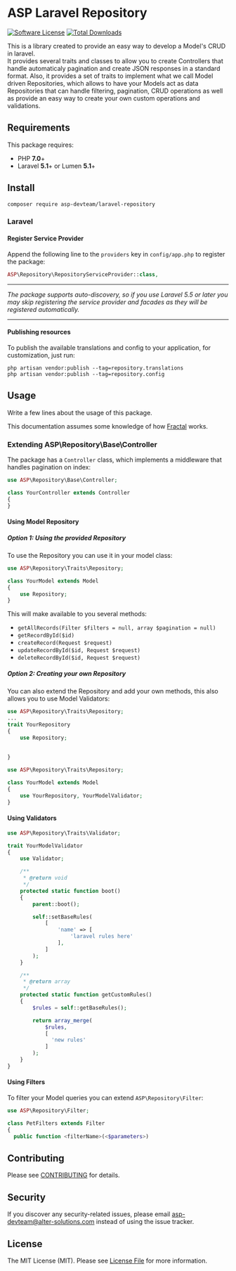 # ASP Laravel Repository

[![Software License](https://img.shields.io/badge/license-MIT-brightgreen.svg?style=flat-square)](LICENSE.md)
[![Total Downloads](https://img.shields.io/packagist/dt/asp/laravel-repository.svg?style=flat-square)](https://packagist.org/packages/asp-devteam/laravel-repository)

This is a library created to provide an easy way to develop a Model's CRUD in laravel.<br>
It provides several traits and classes to allow you to create Controllers that handle automaticaly pagination and 
create JSON responses in a standard format. Also, it provides a set of traits to implement what we call Model driven 
Repositories, which allows to have your Models act as data Repositories that can handle filtering, pagination, CRUD 
operations as well as provide an easy way to create your own custom operations and validations.

## Requirements
This package requires:
- PHP __7.0__+
- Laravel __5.1__+ or Lumen __5.1__+

## Install
`composer require asp-devteam/laravel-repository`

### Laravel

#### Register Service Provider

Append the following line to the `providers` key in `config/app.php` to register the package:

```php
ASP\Repository\RepositoryServiceProvider::class,
```

***
_The package supports auto-discovery, so if you use Laravel 5.5 or later you may skip registering the service 
provider and facades as they will be registered automatically._
***

#### Publishing resources

To publish the available translations and config to your application, for customization, just run:

```shell
php artisan vendor:publish --tag=repository.translations
php artisan vendor:publish --tag=repository.config
```

## Usage
Write a few lines about the usage of this package.

This documentation assumes some knowledge of how [Fractal](https://github.com/thephpleague/fractal) works.

### Extending ASP\Repository\Base\Controller

The package has a `Controller` class, which implements a middleware that handles pagination on index:

```php
use ASP\Repository\Base\Controller;

class YourController extends Controller
{
}
```

#### Using Model Repository
##### Option 1: Using the provided Repository
To use the Repository you can use it in your model class:
```php
use ASP\Repository\Traits\Repository;

class YourModel extends Model
{
    use Repository;
}
```
This will make available to you several methods:

* `getAllRecords(Filter $filters = null, array $pagination = null)`
* `getRecordById($id)`
* `createRecord(Request $request)`
* `updateRecordById($id, Request $request)`
* `deleteRecordById($id, Request $request)`

##### Option 2: Creating your own Repository
You can also extend the Repository and add your own methods, this also allows you to use Model Validators:

```php
use ASP\Repository\Traits\Repository;
...
trait YourRepository
{
    use Repository;
  
  	
}
```

```php
use ASP\Repository\Traits\Repository;

class YourModel extends Model
{
    use YourRepository, YourModelValidator;
}
```

#### Using Validators

```php
use ASP\Repository\Traits\Validator;

trait YourModelValidator
{
    use Validator;

    /**
     * @return void
     */
    protected static function boot()
    {
        parent::boot();

        self::setBaseRules(
            [
                'name' => [
                    'laravel rules here'
                ],
            ]
        );
    }

    /**
     * @return array
     */
    protected static function getCustomRules()
    {
        $rules = self::getBaseRules();

        return array_merge(
            $rules,
            [
              'new rules'
            ]
        );
    }
}
```

#### Using Filters
To filter your Model queries you can extend `ASP\Repository\Filter`:

```php
use ASP\Repository\Filter;

class PetFilters extends Filter
{
  public function <filterName>(<$parameters>)
```

## Contributing
Please see [CONTRIBUTING](CONTRIBUTING.md) for details.

## Security
If you discover any security-related issues, please email asp-devteam@alter-solutions.com instead of using the issue tracker.

## License
The MIT License (MIT). Please see [License File](/LICENSE.md) for more information.